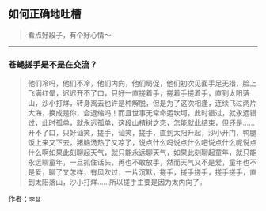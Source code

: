 ## 如何正确地吐槽

> 看点好段子，有个好心情～


 
---

### 苍蝇搓手是不是在交流？

> 他们冷吗，他们不冷，他们内向，他们局促，他们初次见面手足无措，脸上飞满红晕，迟迟开不了口，只好一直搓着手，搓着手搓着手，直到太阳落山，沙小打烊，转身离去也许是种解脱，但是为了这次相逢，连续飞过两片大海，换成是你，会退缩吗！而且世事无常命运坎坷，此时错过，就永远错过，此时孤单，就永远孤单，这段山楂树之恋，怎能就此结束，但还是……开不了口，只好讪笑，搓手，讪笑，搓手，直到太阳升起，沙小开门，鸭腿饭上来又下去，猪脑汤热了又凉了，说点什么吗说点什么吧说点什么呢说点什么啊如果此刻聊起天气，就只能永远聊天气，如果此刻聊起童年，就只能永远聊童年，一旦抓住话头，再也不敢放手，然而天气又不是爱，童年也不是爱，聊了又怎样，有风吹过，一片沉默，搓手，搓手搓手，搓手搓手，直到太阳落山，沙小打烊……所以搓手主要是因为太内向了。


作者：`李盆`